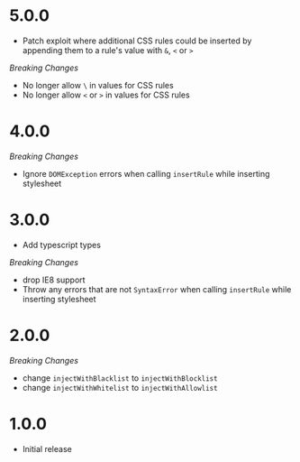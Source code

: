 # 5.0.0

  - Patch exploit where additional CSS rules could be inserted by
    appending them to a rule's value with `&`, `<` or `>`

*Breaking Changes*

  - No longer allow `\` in values for CSS rules
  - No longer allow `<` or `>` in values for CSS rules

# 4.0.0

*Breaking Changes*

  - Ignore `DOMException` errors when calling `insertRule` while
    inserting stylesheet

# 3.0.0

  - Add typescript types

*Breaking Changes*

  - drop IE8 support
  - Throw any errors that are not `SyntaxError` when calling
    `insertRule` while inserting stylesheet

# 2.0.0

*Breaking Changes*

  - change `injectWithBlacklist` to `injectWithBlocklist`
  - change `injectWithWhitelist` to `injectWithAllowlist`

# 1.0.0

  - Initial release
